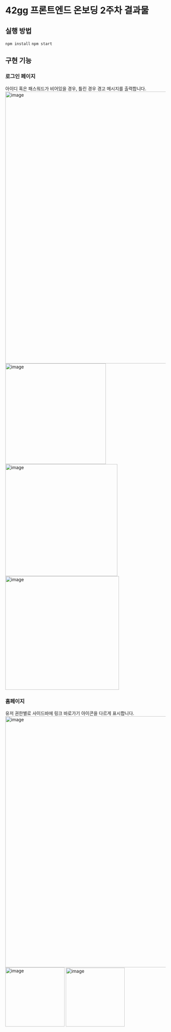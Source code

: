 # 42gg 프론트엔드 온보딩 2주차 결과물

## 실행 방법
`npm install`
`npm start`

## 구현 기능
### 로그인 페이지
아이디 혹은 패스워드가 비어있을 경우, 틀린 경우 경고 메시지를 출력합니다.
<img width="854" alt="image" src="https://github.com/Clearsu/42gg-onboarding-fe-02/assets/67998022/06357aaa-7b5f-48d7-9d8b-8d78187c8828">
<img width="316" alt="image" src="https://github.com/Clearsu/42gg-onboarding-fe-02/assets/67998022/2c339af4-4f95-4e9d-8139-71e663a65d56">
<img width="352" alt="image" src="https://github.com/Clearsu/42gg-onboarding-fe-02/assets/67998022/b46dee6f-7cf1-44d9-8f41-a27921a7abb5">
<img width="357" alt="image" src="https://github.com/Clearsu/42gg-onboarding-fe-02/assets/67998022/fad6462a-28aa-40eb-828c-950b381dd55d">

### 홈페이지
유저 권한별로 사이드바에 링크 바로가기 아이콘을 다르게 표시합니다.
<img width="789" alt="image" src="https://github.com/Clearsu/42gg-onboarding-fe-02/assets/67998022/36d8e0d4-486b-434d-9df7-c219f7215c25">
<img width="186" alt="image" src="https://github.com/Clearsu/42gg-onboarding-fe-02/assets/67998022/0abafce6-5341-45cd-acfb-688049e14ebc">
<img width="185" alt="image" src="https://github.com/Clearsu/42gg-onboarding-fe-02/assets/67998022/024d352c-f631-45e8-b217-8eb87ed6b64a">

